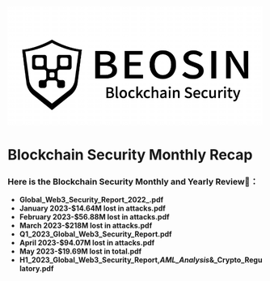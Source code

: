 ![alt](https://github.com/BeosinBlockchainSecurity/Web3-Knowledge-Base/blob/main/Black.png)
# Blockchain Security Monthly Recap

### Here is the Blockchain Security Monthly and Yearly Review:closed_book:：

- **Global_Web3_Security_Report_2022_.pdf**
- **January 2023-$14.64M lost in attacks.pdf**
- **February 2023-$56.88M lost in attacks.pdf**
- **March 2023-$218M lost in attacks.pdf**
- **Q1_2023_Global_Web3_Security_Report.pdf**
- **April 2023-$94.07M lost in attacks.pdf**
- **May 2023-$19.69M lost in total.pdf**
- **H1_2023_Global_Web3_Security_Report,_AML_Analysis_&_Crypto_Regulatory.pdf**